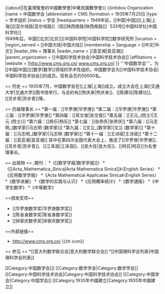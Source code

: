 {{about||在臺灣復會的中國數學會|中華民國數學會}}
{{infobox Organization
|name             = 中国数学会
|abbreviation     = CMS
|formation        = 1935年7月25日
|type             = 学术组织
|status           = 学会
|headquarters     = 1949年前，[[中国|中国]][[上海|上海]][[亚尔培路|亚尔培路]]（现[[陕西南路|陕西南路]]）533号[[中国科学社|中国科学社]]<br />1949年后，中国[[北京|北京]][[中国科学院|中国科学院]]数学研究所
|location         = <!-- 组织所在地 -->
|region_served    = [[中国大陆|中国大陆]]
|membership       = <!-- 成员资格（如：个人成员，团体成员等） -->
|language         = [[中文|中文]]
|leader_title     = 理事长
|leader_name      = [[袁亚湘|袁亚湘]]
|parent_organization = [[中国科学技术协会|中国科学技术协会]]
|affiliations     = <!-- 附属或分支组织 -->
|website          = [http://www.cms.org.cn/ www.cms.org.cn]
}}
'''中国数学会'''，为[[中国|中国]][[数学|数学]]领域的学术性组织。中国数学会为[[中国科学技术协会|中国科学技术协会]]的成员。现有会员约50000名。

== 历史 ==
1935年7月，中国数学会在[[上海|上海]]成立。成立大会在上海[[交通大学|交通大学]]图书馆举行。与会的有[[熊庆来|熊庆来]]、[[陈建功|陈建功]]、[[苏步青|苏步青]]等。

== 历届理事长 ==
*第一届：[[华罗庚|华罗庚]]
*第二届：[[华罗庚|华罗庚]]
*第三届：[[华罗庚|华罗庚]]
*第四届：[[吴文俊|吴文俊]]
*第五届：[[王元_(院士)|王元 (院士)]]
*第六届：[[杨乐|杨乐]]
*第七届：[[张恭庆|张恭庆]]
*第八届：[[马志明_(数学家)|马志明 (数学家)]]
*第九届：[[文兰_(数学家)|文兰 (数学家)]]
*第十届：[[马志明_(数学家)|马志明 (数学家)]]
*第十一届：[[王诗宬|王诗宬]]
*第十二届：[[袁亚湘|袁亚湘]]
其中在第四次全国代表大会上，推选了[[华罗庚|华罗庚]]、[[苏步青|苏步青]]、[[江泽涵|江泽涵]]、[[吴大任|吴大任]]、[[柯召|柯召]]为名誉理事长。

== 出版物 ==
;期刊：
*《[[数学学报|数学学报]]》
*《[[Acta_Mathematica_Sinica|Acta Mathematica Sinica]]》（English Series）
*《应用数学学报》
*《Acta Mathematical Applicatae Sinica》（English Series）
*《数学进展》
*《数学的实践与认识》
*《应用概率统计》
*《数学通报》
*《中学生数学》
*《中等数学》

==颁发奖项==
* [[华罗庚数学奖|华罗庚数学奖]]
* [[陈省身数学奖|陈省身数学奖]]
* [[钟家庆数学奖|钟家庆数学奖]]

==外部链接==
* http://www.cms.org.cn/ {{zh icon}}

== 参见 ==
*[[意大利数学联合会|意大利数学联合会]]
*[[中国理科学会列表|中国理科学会列表]]

[[Category:中国数学会|]]
[[Category:数学学会|Category:数学学会]]
[[Category:中国科学技术协会|Category:中国科学技术协会]]
[[Category:中国学会|Category:中国学会]]
[[Category:1935年中國建立|Category:1935年中國建立]]